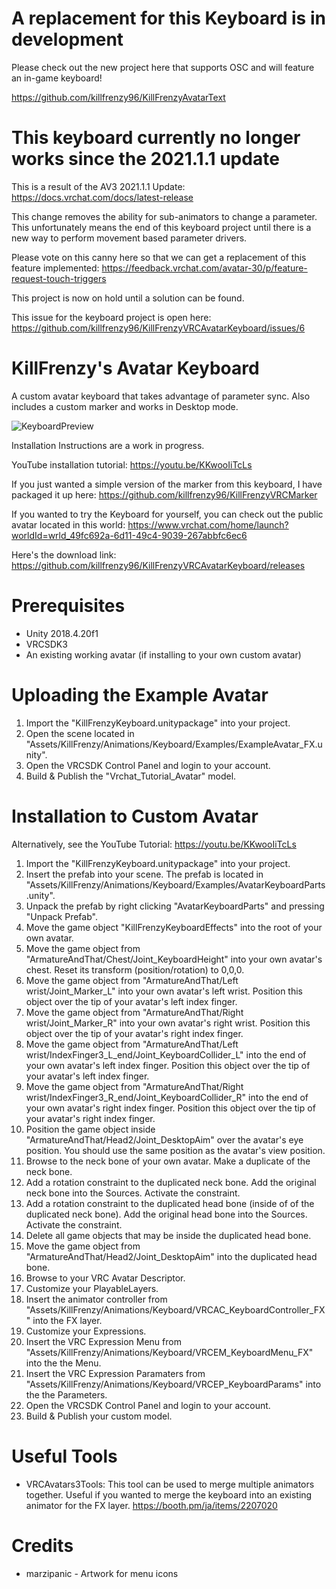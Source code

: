 # A replacement for this Keyboard is in development
Please check out the new project here that supports OSC and will feature an in-game keyboard!

https://github.com/killfrenzy96/KillFrenzyAvatarText

# This keyboard currently no longer works since the 2021.1.1 update
This is a result of the AV3 2021.1.1 Update: https://docs.vrchat.com/docs/latest-release

This change removes the ability for sub-animators to change a parameter. This unfortunately means the end of this keyboard project until there is a new way to perform movement based parameter drivers.

Please vote on this canny here so that we can get a replacement of this feature implemented: https://feedback.vrchat.com/avatar-30/p/feature-request-touch-triggers

This project is now on hold until a solution can be found.

This issue for the keyboard project is open here: https://github.com/killfrenzy96/KillFrenzyVRCAvatarKeyboard/issues/6

# KillFrenzy's Avatar Keyboard
A custom avatar keyboard that takes advantage of parameter sync. Also includes a custom marker and works in Desktop mode.

![KeyboardPreview](/Images/KillFrenzyKeyboardNiceToMeetYou.gif)

Installation Instructions are a work in progress.

YouTube installation tutorial: https://youtu.be/KKwooIiTcLs

If you just wanted a simple version of the marker from this keyboard, I have packaged it up here: https://github.com/killfrenzy96/KillFrenzyVRCMarker

If you wanted to try the Keyboard for yourself, you can check out the public avatar located in this world: https://www.vrchat.com/home/launch?worldId=wrld_49fc692a-6d11-49c4-9039-267abbfc6ec6

Here's the download link: https://github.com/killfrenzy96/KillFrenzyVRCAvatarKeyboard/releases

# Prerequisites
- Unity 2018.4.20f1
- VRCSDK3
- An existing working avatar (if installing to your own custom avatar)

# Uploading the Example Avatar
1. Import the "KillFrenzyKeyboard.unitypackage" into your project.
2. Open the scene located in "Assets/KillFrenzy/Animations/Keyboard/Examples/ExampleAvatar_FX.unity".
3. Open the VRCSDK Control Panel and login to your account.
4. Build & Publish the "Vrchat_Tutorial_Avatar" model.

# Installation to Custom Avatar
Alternatively, see the YouTube Tutorial: https://youtu.be/KKwooIiTcLs

1. Import the "KillFrenzyKeyboard.unitypackage" into your project.
2. Insert the prefab into your scene. The prefab is located in "Assets/KillFrenzy/Animations/Keyboard/Examples/AvatarKeyboardParts.unity".
3. Unpack the prefab by right clicking "AvatarKeyboardParts" and pressing "Unpack Prefab".
4. Move the game object "KillFrenzyKeyboardEffects" into the root of your own avatar.
5. Move the game object from "ArmatureAndThat/Chest/Joint_KeyboardHeight" into your own avatar's chest. Reset its transform (position/rotation) to 0,0,0.
6. Move the game object from "ArmatureAndThat/Left wrist/Joint_Marker_L" into your own avatar's left wrist. Position this object over the tip of your avatar's left index finger.
7. Move the game object from "ArmatureAndThat/Right wrist/Joint_Marker_R" into your own avatar's right wrist. Position this object over the tip of your avatar's right index finger.
8. Move the game object from "ArmatureAndThat/Left wrist/IndexFinger3_L_end/Joint_KeyboardCollider_L" into the end of your own avatar's left index finger. Position this object over the tip of your avatar's left index finger.
9. Move the game object from "ArmatureAndThat/Right wrist/IndexFinger3_R_end/Joint_KeyboardCollider_R" into the end of your own avatar's right index finger. Position this object over the tip of your avatar's right index finger.
10. Position the game object inside "ArmatureAndThat/Head2/Joint_DesktopAim" over the avatar's eye position. You should use the same position as the avatar's view position.
11. Browse to the neck bone of your own avatar. Make a duplicate of the neck bone.
12. Add a rotation constraint to the duplicated neck bone. Add the original neck bone into the Sources. Activate the constraint.
13. Add a rotation constraint to the duplicated head bone (inside of of the duplicated neck bone). Add the original head bone into the Sources. Activate the constraint.
14. Delete all game objects that may be inside the duplicated head bone.
15. Move the game object from "ArmatureAndThat/Head2/Joint_DesktopAim" into the duplicated head bone.
16. Browse to your VRC Avatar Descriptor.
17. Customize your PlayableLayers.
18. Insert the animator controller from "Assets/KillFrenzy/Animations/Keyboard/VRCAC_KeyboardController_FX" into the FX layer.
19. Customize your Expressions.
20. Insert the VRC Expression Menu from "Assets/KillFrenzy/Animations/Keyboard/VRCEM_KeyboardMenu_FX" into the the Menu.
21. Insert the VRC Expression Paramaters from "Assets/KillFrenzy/Animations/Keyboard/VRCEP_KeyboardParams" into the the Parameters.
22. Open the VRCSDK Control Panel and login to your account.
23. Build & Publish your custom model.

# Useful Tools
- VRCAvatars3Tools: This tool can be used to merge multiple animators together. Useful if you wanted to merge the keyboard into an existing animator for the FX layer.
https://booth.pm/ja/items/2207020

# Credits
- marzipanic - Artwork for menu icons
